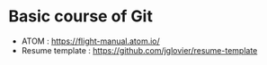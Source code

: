 # Basic course of Git

* ATOM : https://flight-manual.atom.io/
* Resume template : https://github.com/jglovier/resume-template
